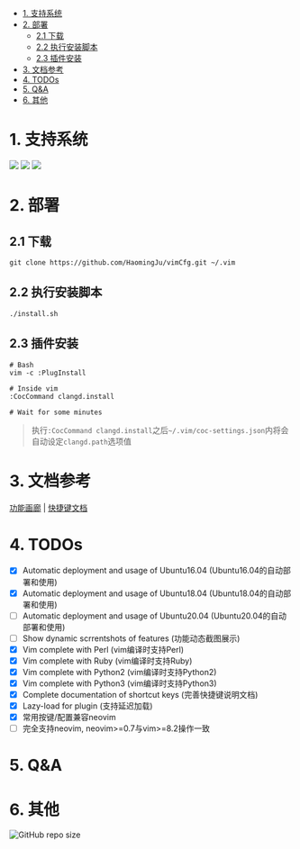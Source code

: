 <!-- vim-markdown-toc GFM -->

* [1. 支持系统](#1-支持系统)
* [2. 部署](#2-部署)
    * [2.1 下载](#21-下载)
    * [2.2 执行安装脚本](#22-执行安装脚本)
    * [2.3 插件安装](#23-插件安装)
* [3. 文档参考](#3-文档参考)
* [4. TODOs](#4-todos)
* [5. Q&A](#5-qa)
* [6. 其他](#6-其他)

<!-- vim-markdown-toc -->

# 1. 支持系统

![](https://img.shields.io/badge/Ubuntu16_04_LTS_Xenial-PASS-green.svg) ![](https://img.shields.io/badge/Ubuntu18_04_LTS_Bionic-PASS-green.svg) ![](https://img.shields.io/badge/Ubuntu20_04_LTS_Focal-NOTEST-blue.svg)

# 2. 部署

## 2.1 下载
```
git clone https://github.com/HaomingJu/vimCfg.git ~/.vim
```

## 2.2 执行安装脚本
```
./install.sh
```

## 2.3 插件安装

```
# Bash
vim -c :PlugInstall

# Inside vim
:CocCommand clangd.install

# Wait for some minutes
```

> 执行`:CocCommand clangd.install`之后`~/.vim/coc-settings.json`内将会自动设定`clangd.path`选项值


# 3. 文档参考

[功能画廊](./doc/ScreenShot.md)    |    [快捷键文档](./doc/ShortCutKey.md)

# 4. TODOs

- [x] Automatic deployment and usage of Ubuntu16.04 (Ubuntu16.04的自动部署和使用)
- [x] Automatic deployment and usage of Ubuntu18.04 (Ubuntu18.04的自动部署和使用)
- [ ] Automatic deployment and usage of Ubuntu20.04 (Ubuntu20.04的自动部署和使用)
- [ ] Show dynamic scrrentshots of features (功能动态截图展示)
- [x] Vim complete with Perl (vim编译时支持Perl)
- [x] Vim complete with Ruby (vim编译时支持Ruby)
- [x] Vim complete with Python2 (vim编译时支持Python2)
- [x] Vim complete with Python3 (vim编译时支持Python3)
- [x] Complete documentation of shortcut keys (完善快捷键说明文档)
- [x] Lazy-load for plugin (支持延迟加载)
- [x] 常用按键/配置兼容neovim
- [ ] 完全支持neovim, neovim>=0.7与vim>=8.2操作一致

# 5. Q&A

# 6. 其他
![GitHub repo size](https://img.shields.io/github/repo-size/HaomingJu/vimCfg) 
